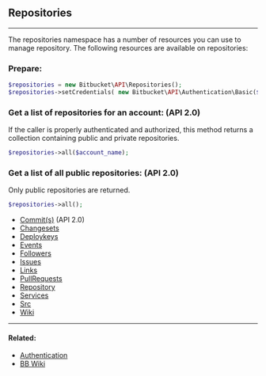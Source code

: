 ## Repositories

----
The repositories namespace has a number of resources you can use to manage repository. The following resources are available on repositories:

### Prepare:
```php
$repositories = new Bitbucket\API\Repositories();
$repositories->setCredentials( new Bitbucket\API\Authentication\Basic($bb_user, $bb_pass) );
```

### Get a list of repositories for an account: (API 2.0)

If the caller is properly authenticated and authorized, this method returns a collection containing public and private repositories.
```php
$repositories->all($account_name);
```

### Get a list of all public repositories: (API 2.0)

Only public repositories are returned.
```php
$repositories->all();
```

* [Commit(s)](repositories/commits.md) (API 2.0)
* [Changesets](repositories/changesets.md)
* [Deploykeys](repositories/deploykeys.md)
* [Events](repositories/events.md)
* [Followers](repositories/followers.md)
* [Issues](repositories/issues.md)
* [Links](repositories/links.md)
* [PullRequests](repositories/pullrequests.md)
* [Repository](repositories/repository.md)
* [Services](repositories/services.md)
* [Src](repositories/src.md)
* [Wiki](repositories/wiki.md)

----

#### Related:
  * [Authentication](authentication.md)
  * [BB Wiki](https://confluence.atlassian.com/display/BITBUCKET/repositories+Endpoint)
